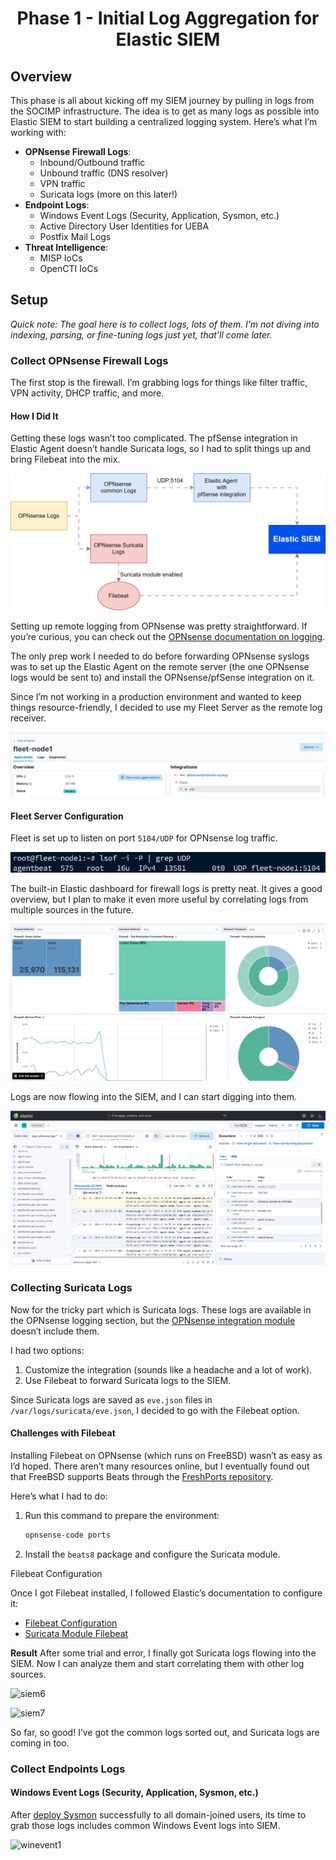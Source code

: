 <h1 align="center">
Phase 1 - Initial Log Aggregation for Elastic SIEM
</h1>

## Overview
This phase is all about kicking off my SIEM journey by pulling in logs from the SOCIMP infrastructure. The idea is to get as many logs as possible into Elastic SIEM to start building a centralized logging system. Here’s what I’m working with:

- **OPNsense Firewall Logs**:
  - Inbound/Outbound traffic
  - Unbound traffic (DNS resolver)
  - VPN traffic
  - Suricata logs (more on this later!)
- **Endpoint Logs**:
  - Windows Event Logs (Security, Application, Sysmon, etc.)
  - Active Directory User Identities for UEBA
  - Postfix Mail Logs
- **Threat Intelligence**:
  - MISP IoCs
  - OpenCTI IoCs

## Setup
*Quick note: The goal here is to collect logs, lots of them. I’m not diving into indexing, parsing, or fine-tuning logs just yet, that’ll come later.*

### Collect OPNsense Firewall Logs
The first stop is the firewall. I’m grabbing logs for things like filter traffic, VPN activity, DHCP traffic, and more.

#### How I Did It
Getting these logs wasn’t too complicated. The pfSense integration in Elastic Agent doesn’t handle Suricata logs, so I had to split things up and bring Filebeat into the mix.

![Firewall Logs Dashboard](/images/elasticsiem/firewalllog.svg)

Setting up remote logging from OPNsense was pretty straightforward. If you’re curious, you can check out the [OPNsense documentation on logging](https://docs.opnsense.org/manual/settingsmenu.html#logging). 

The only prep work I needed to do before forwarding OPNsense syslogs was to set up the Elastic Agent on the remote server (the one OPNsense logs would be sent to) and install the OPNsense/pfSense integration on it.

Since I’m not working in a production environment and wanted to keep things resource-friendly, I decided to use my Fleet Server as the remote log receiver.

![Fleet Server Setup](/images/elasticsiem/firewalllog2.png)

#### Fleet Server Configuration
Fleet is set up to listen on port `5104/UDP` for OPNsense log traffic. 

![Fleet Listening Port](/images/elasticsiem/firewalllog3.png)

The built-in Elastic dashboard for firewall logs is pretty neat. It gives a good overview, but I plan to make it even more useful by correlating logs from multiple sources in the future.

![Firewall Logs Dashboard Example](/images/elasticsiem/firewalllog4.png)

Logs are now flowing into the SIEM, and I can start digging into them.

![Firewall Logs Investigation](/images/elasticsiem/firewalllog5.png)

### Collecting Suricata Logs
Now for the tricky part which is Suricata logs. These logs are available in the OPNsense logging section, but the [OPNsense integration module](https://www.elastic.co/guide/en/integrations/current/pfsense.html) doesn’t include them. 

I had two options:
1. Customize the integration (sounds like a headache and a lot of work).
2. Use Filebeat to forward Suricata logs to the SIEM.

Since Suricata logs are saved as `eve.json` files in `/var/logs/suricata/eve.json`, I decided to go with the Filebeat option. 

#### Challenges with Filebeat
Installing Filebeat on OPNsense (which runs on FreeBSD) wasn’t as easy as I’d hoped. There aren’t many resources online, but I eventually found out that FreeBSD supports Beats through the [FreshPorts repository](https://www.freshports.org/sysutils/beats8/).

Here’s what I had to do:
1. Run this command to prepare the environment:
   ```bash
   opnsense-code ports
    ```

2. Install the `beats8` package and configure the Suricata module.

Filebeat Configuration

Once I got Filebeat installed, I followed Elastic’s documentation to configure it:

- [Filebeat Configuration](https://www.elastic.co/guide/en/beats/filebeat/current/filebeat-installation-configuration.html)
- [Suricata Module Filebeat](https://www.elastic.co/guide/en/beats/filebeat/current/filebeat-module-suricata.html) 

**Result**
After some trial and error, I finally got Suricata logs flowing into the SIEM. Now I can analyze them and start correlating them with other log sources.

![siem6](/images/elasticsiem/firewalllog6.png)

![siem7](/images/elasticsiem/firewalllog7.png)

So far, so good! I’ve got the common logs sorted out, and Suricata logs are coming in too.

### Collect Endpoints Logs
#### Windows Event Logs (Security, Application, Sysmon, etc.)
After [deploy Sysmon](/deployment/active-directory/adds.md) successfully to all domain-joined users, its time to grab those logs includes common Windows Event logs into SIEM. 

![winevent1](/images/elasticsiem/winevent1.svg)
